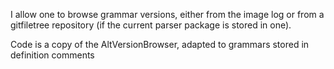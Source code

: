 I allow one to browse grammar versions, either from the image log or from a gitfiletree repository (if the current parser package is stored in one).

Code is a copy of the AltVersionBrowser, adapted to grammars stored in definition comments